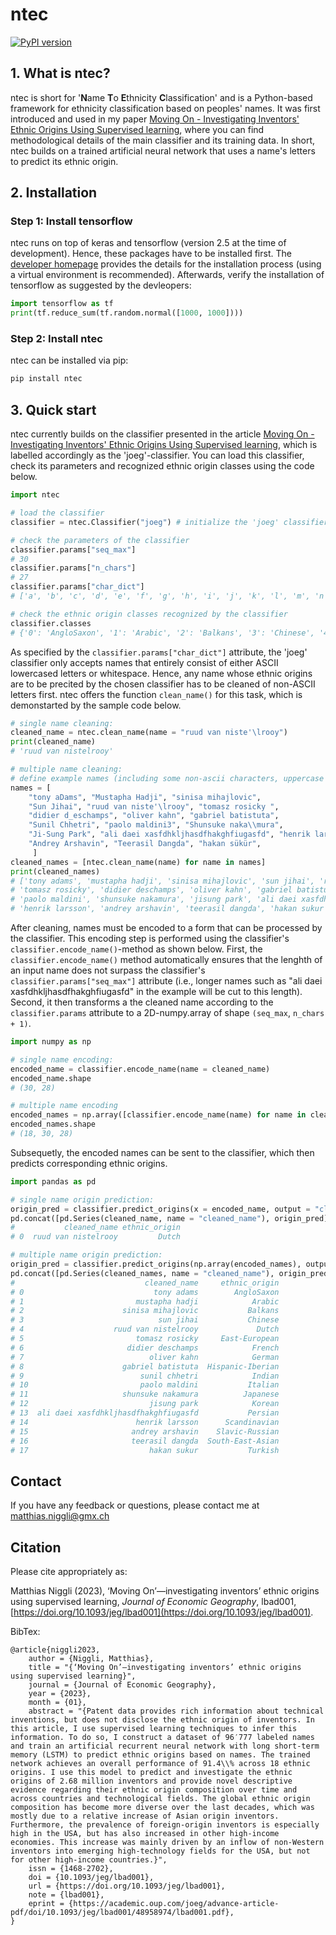# ntec

[![PyPI version](https://badge.fury.io/py/ntec.svg)](https://badge.fury.io/py/ntec)

## 1. What is ntec?

ntec is short for '**N**ame **T**o **E**thnicity **C**lassification' and is a Python-based framework for ethnicity classification based on peoples' names. It was first introduced and used in my paper [Moving On - Investigating Inventors' Ethnic Origins Using Supervised learning](https://academic.oup.com/joeg/advance-article/doi/10.1093/jeg/lbad001/7010698?utm_source=authortollfreelink&utm_campaign=joeg&utm_medium=email&guestAccessKey=431e97d4-c455-49ab-9019-d622f648c6d5), where you can find methodological details of the main classifier and its training data. In short, ntec builds on a trained artificial neural network that uses a name's letters to predict its ethnic origin.

## 2. Installation

### Step 1: Install tensorflow

ntec runs on top of keras and tensorflow (version 2.5 at the time of development). Hence, these packages have to be installed first. The [developer homepage](https://www.tensorflow.org/install) provides the details for the installation process (using a virtual environment is recommended). Afterwards, verify the installation of tensorflow as suggested by the devleopers:

```python
import tensorflow as tf
print(tf.reduce_sum(tf.random.normal([1000, 1000])))
```

### Step 2: Install ntec
ntec can be installed via pip:

```bash
pip install ntec
```

## 3. Quick start

ntec currently builds on the classifier presented in the article [Moving On - Investigating Inventors' Ethnic Origins Using Supervised learning](https://academic.oup.com/joeg/advance-article/doi/10.1093/jeg/lbad001/7010698?utm_source=authortollfreelink&utm_campaign=joeg&utm_medium=email&guestAccessKey=431e97d4-c455-49ab-9019-d622f648c6d5), which is labelled accordingly as the 'joeg'-classifier. You can load this classifier, check its parameters and recognized ethnic origin classes using the code below.

```python
import ntec

# load the classifier
classifier = ntec.Classifier("joeg") # initialize the 'joeg' classifier

# check the parameters of the classifier
classifier.params["seq_max"]
# 30
classifier.params["n_chars"]
# 27
classifier.params["char_dict"]
# ['a', 'b', 'c', 'd', 'e', 'f', 'g', 'h', 'i', 'j', 'k', 'l', 'm', 'n', 'o', 'p', 'q', 'r', 's', 't', 'u', 'v', 'w', 'x', 'y', 'z', ' ']

# check the ethnic origin classes recognized by the classifier
classifier.classes
# {'0': 'AngloSaxon', '1': 'Arabic', '2': 'Balkans', '3': 'Chinese', '4': 'East-European', '5': 'French', '6': 'German', '7': 'Hispanic-Iberian', '8': 'Indian', '9': 'Italian', '10': 'Japanese', '11': 'Korean', '12': 'Persian', '13': 'Scandinavian', '14': 'Slavic-Russian', '15': 'South-East-Asian', '16': 'Turkish', '17': 'Dutch'}
```

As specified by the `classifier.params["char_dict"]` attribute, the 'joeg' classifier only accepts names that entirely consist of either ASCII lowercased letters or whitespace. Hence, any name whose ethnic origins are to be precited by the chosen classifier has to be cleaned of non-ASCII letters first. ntec offers the function `clean_name()` for this task, which is demonstarted by the sample code below.

```python
# single name cleaning:
cleaned_name = ntec.clean_name(name = "ruud van niste'\lrooy")
print(cleaned_name)
# 'ruud van nistelrooy'

# multiple name cleaning:
# define example names (including some non-ascii characters, uppercase letters and digits):
names = [
    "tony aDams", "Mustapha Hadji", "sinisa mihajlovic", 
    "Sun Jihai", "ruud van niste'\lrooy", "tomasz rosicky ", 
    "didier d_eschamps", "oliver kahn", "gabriel batistuta", 
    "Sunil Chhetri", "paolo maldini3", "Shunsuke naka\\mura", 
    "Ji-Sung Park", "ali daei xasfdhkljhasdfhakghfiugasfd", "henrik larsson", 
    "Andrey Arshavin", "Teerasil Dangda", "hakan sükür",  
     ]
cleaned_names = [ntec.clean_name(name) for name in names]
print(cleaned_names)
# ['tony adams', 'mustapha hadji', 'sinisa mihajlovic', 'sun jihai', 'ruud van nistelrooy', 
# 'tomasz rosicky', 'didier deschamps', 'oliver kahn', 'gabriel batistuta', 'sunil chhetri',
# 'paolo maldini', 'shunsuke nakamura', 'jisung park', 'ali daei xasfdhkljhasdfhakghfiugasfd',
# 'henrik larsson', 'andrey arshavin', 'teerasil dangda', 'hakan sukur']
```

After cleaning, names must be encoded to a form that can be processed by the classifier. This encoding step is performed using the classifier's `classifier.encode_name()`-method as shown below. First, the `classifier.encode_name()` method automatically ensures that the lenghth of an input name does not surpass the classifier's `classifier.params["seq_max"]` attribute (i.e., longer names such as "ali daei xasfdhkljhasdfhakghfiugasfd" in the example will be cut to this length). Second, it then transforms a the cleaned name according to the `classifier.params` attribute to a 2D-numpy.array of shape `(seq_max`, `n_chars + 1)`.

```python
import numpy as np

# single name encoding:
encoded_name = classifier.encode_name(name = cleaned_name)
encoded_name.shape
# (30, 28)

# multiple name encoding
encoded_names = np.array([classifier.encode_name(name) for name in cleaned_names])
encoded_names.shape
# (18, 30, 28)
```

Subsequetly, the encoded names can be sent to the classifier, which then predicts corresponding ethnic origins.

```python
import pandas as pd

# single name origin prediction:
origin_pred = classifier.predict_origins(x = encoded_name, output = "classes")
pd.concat([pd.Series(cleaned_name, name = "cleaned_name"), origin_pred], axis = 1)
#           cleaned_name ethnic_origin
# 0  ruud van nistelrooy         Dutch

# multiple name origin prediction:
origin_pred = classifier.predict_origins(np.array(encoded_names), output = "classes")
pd.concat([pd.Series(cleaned_names, name = "cleaned_name"), origin_pred], axis = 1)
#                             cleaned_name     ethnic_origin
# 0                             tony adams        AngloSaxon
# 1                         mustapha hadji            Arabic
# 2                      sinisa mihajlovic           Balkans
# 3                              sun jihai           Chinese
# 4                    ruud van nistelrooy             Dutch
# 5                         tomasz rosicky     East-European
# 6                       didier deschamps            French
# 7                            oliver kahn            German
# 8                      gabriel batistuta  Hispanic-Iberian
# 9                          sunil chhetri            Indian
# 10                         paolo maldini           Italian
# 11                     shunsuke nakamura          Japanese
# 12                           jisung park            Korean
# 13  ali daei xasfdhkljhasdfhakghfiugasfd           Persian
# 14                        henrik larsson      Scandinavian
# 15                       andrey arshavin    Slavic-Russian
# 16                       teerasil dangda  South-East-Asian
# 17                           hakan sukur           Turkish
```

## Contact
If you have any feedback or questions, please contact me at matthias.niggli@gmx.ch

## Citation
Please cite appropriately as:

Matthias Niggli (2023), ‘Moving On’—investigating inventors’ ethnic origins using supervised learning, *Journal of Economic Geography*, lbad001, [https://doi.org/10.1093/jeg/lbad001](https://doi.org/10.1093/jeg/lbad001).

BibTex:
```
@article{niggli2023,
    author = {Niggli, Matthias},
    title = "{‘Moving On’—investigating inventors’ ethnic origins using supervised learning}",
    journal = {Journal of Economic Geography},
    year = {2023},
    month = {01},
    abstract = "{Patent data provides rich information about technical inventions, but does not disclose the ethnic origin of inventors. In this article, I use supervised learning techniques to infer this information. To do so, I construct a dataset of 96′777 labeled names and train an artificial recurrent neural network with long short-term memory (LSTM) to predict ethnic origins based on names. The trained network achieves an overall performance of 91.4\\% across 18 ethnic origins. I use this model to predict and investigate the ethnic origins of 2.68 million inventors and provide novel descriptive evidence regarding their ethnic origin composition over time and across countries and technological fields. The global ethnic origin composition has become more diverse over the last decades, which was mostly due to a relative increase of Asian origin inventors. Furthermore, the prevalence of foreign-origin inventors is especially high in the USA, but has also increased in other high-income economies. This increase was mainly driven by an inflow of non-Western inventors into emerging high-technology fields for the USA, but not for other high-income countries.}",
    issn = {1468-2702},
    doi = {10.1093/jeg/lbad001},
    url = {https://doi.org/10.1093/jeg/lbad001},
    note = {lbad001},
    eprint = {https://academic.oup.com/joeg/advance-article-pdf/doi/10.1093/jeg/lbad001/48958974/lbad001.pdf},
}
```
